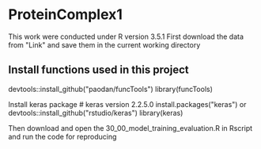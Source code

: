 # ProteinComplex1
This work were conducted under R version 3.5.1
First download the data from "Link" and save them in the current working directory

## Install functions used in this project
devtools::install_github("paodan/funcTools")
library(funcTools)

Install keras package # keras version 2.2.5.0
install.packages("keras")
or 
devtools::install_github("rstudio/keras")
library(keras) 

Then download and open the 30_00_model_training_evaluation.R in Rscript and run the code for reproducing
